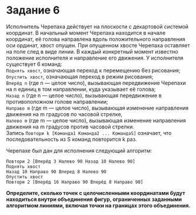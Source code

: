 # Задание 6

Исполнитель Черепаха действует на плоскости с декартовой системой координат. В начальный момент Черепаха находится в 
начале координат, её голова направлена вдоль положительного направления оси ординат, хвост опущен. При опущенном хвосте 
Черепаха оставляет на поле след в виде линии. В каждый конкретный момент известно положение исполнителя и направление 
его движения. У исполнителя существует 6 команд:\
`Поднять хвост`, означающая переход к перемещению 6eз рисования;\
`Опустить хвост`, означающая переход в режим рисования;\
`Вперёд n` (где n — целое число), вызывающая передвижение Черепахи на n единиц в том направлении, куда указывает её голова; \
`Назад n` (где n — целое число), вызывающая передвижение в противоположном голове направлении; \
`Направо m` (где m — целое число), вызывающая изменение направления движения на m градусов по часовой стрелке, \
`Налево m` (где m — целое число), вызывающая изменение направления движения на m градусов против часовой стрелки. \
Запись `Повтори k [Команда1 Команда2 ... КомандаS]` означает, что последовательность из S команд повторится k раз.

Черепахе был дан для исполнения следующий алгоритм:

`Повтори 2 [Вперёд 3 Налево 90 Назад 10 Налево 90]`\
`Поднять хвост`\
`Назад 10 Направо 90 Вперед 8 Налево 90`\
`Опустить хвост`\
`Повтори 2 [Вперёд 16 Направо 90 Вперёд 8 Направо 90]`

**Определите, сколько точек с целочисленными координатами будут находиться внутри объединения фигур, 
ограниченных заданными алгоритмом линиями, включая точки на границах этого объединения.**